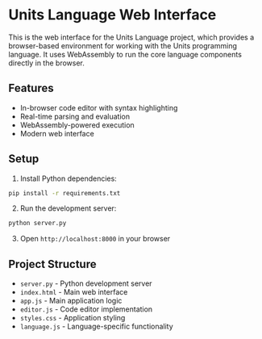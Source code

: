 # Units Language Web Interface

This is the web interface for the Units Language project, which provides a browser-based environment for working with the Units programming language. It uses WebAssembly to run the core language components directly in the browser.

## Features

- In-browser code editor with syntax highlighting
- Real-time parsing and evaluation
- WebAssembly-powered execution
- Modern web interface

## Setup

1. Install Python dependencies:
```bash
pip install -r requirements.txt
```

2. Run the development server:
```bash
python server.py
```

3. Open `http://localhost:8000` in your browser

## Project Structure

- `server.py` - Python development server
- `index.html` - Main web interface
- `app.js` - Main application logic
- `editor.js` - Code editor implementation
- `styles.css` - Application styling
- `language.js` - Language-specific functionality
